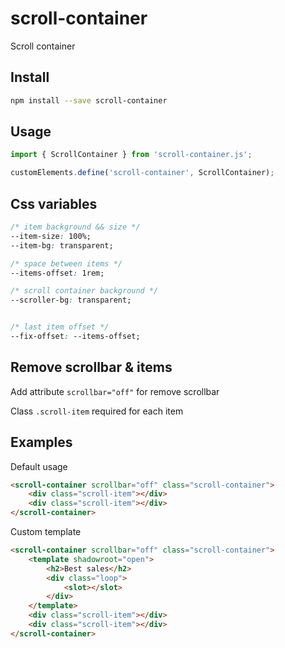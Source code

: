 # scroll-container
Scroll container

## Install

```sh
npm install --save scroll-container
```

## Usage

```js
import { ScrollContainer } from 'scroll-container.js';

customElements.define('scroll-container', ScrollContainer);
```

## Css variables

```css
/* item background && size */
--item-size: 100%;
--item-bg: transparent;

/* space between items */
--items-offset: 1rem;

/* scroll container background */
--scroller-bg: transparent;


/* last item offset */
--fix-offset: --items-offset;
```

## Remove scrollbar & items

Add attribute `scrollbar="off"` for remove scrollbar

Class `.scroll-item` required for each item

## Examples

Default usage
```html
<scroll-container scrollbar="off" class="scroll-container">
    <div class="scroll-item"></div>
    <div class="scroll-item"></div>
</scroll-container>
```


Custom template
```html
<scroll-container scrollbar="off" class="scroll-container">
    <template shadowroot="open">
        <h2>Best sales</h2>
        <div class="loop">
            <slot></slot>
        </div>
    </template>
    <div class="scroll-item"></div>
    <div class="scroll-item"></div>
</scroll-container>
```
